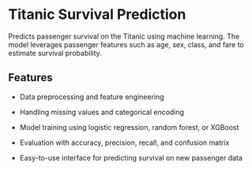 # Titanic Survival Prediction

Predicts passenger survival on the Titanic using machine learning. The model leverages passenger features such as age, sex, class, and fare to estimate survival probability.

## Features

* Data preprocessing and feature engineering

* Handling missing values and categorical encoding

* Model training using logistic regression, random forest, or XGBoost

* Evaluation with accuracy, precision, recall, and confusion matrix

* Easy-to-use interface for predicting survival on new passenger data
